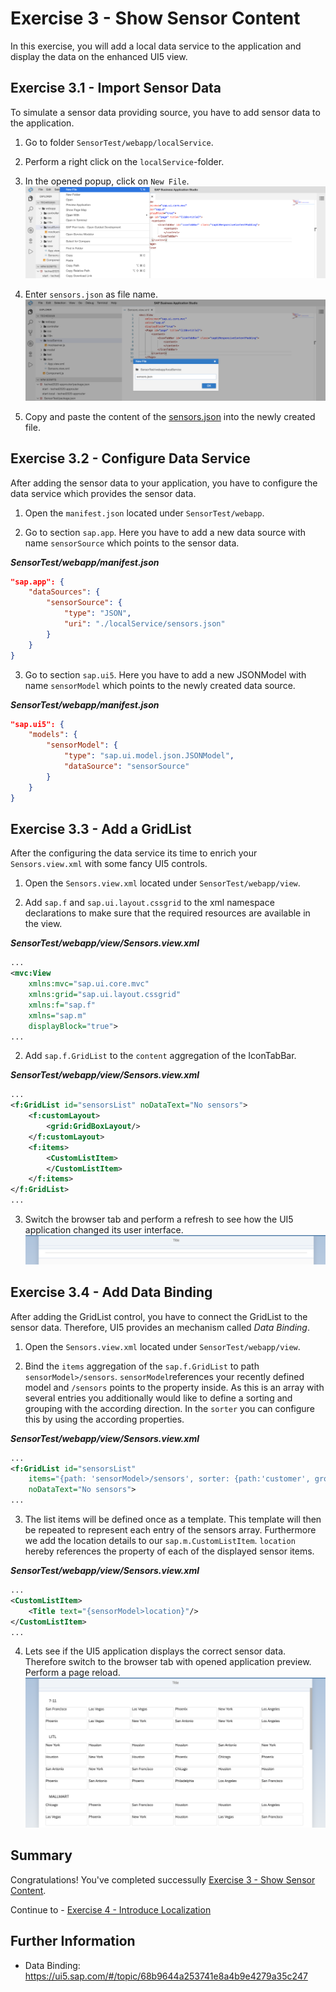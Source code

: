 # Exercise 3 - Show Sensor Content
In this exercise, you will add a local data service to the application and display the data on the enhanced UI5 view.

## Exercise 3.1 - Import Sensor Data
To simulate a sensor data providing source, you have to add sensor data to the application.

1. Go to folder `SensorTest/webapp/localService`.

2. Perform a right click on the `localService`-folder.

3. In the opened popup, click on `New File`.
<br>![](images/03_01_0010.png)

4. Enter `sensors.json` as file name.
<br>![](images/03_01_0020.png)

5. Copy and paste the content of the [sensors.json](data/sensors.json) into the newly created file.

## Exercise 3.2 - Configure Data Service
After adding the sensor data to your application, you have to configure the data service which provides the sensor data.

1. Open the `manifest.json` located under `SensorTest/webapp`.

2. Go to section `sap.app`. Here you have to add a new data source with name `sensorSource` which points to the sensor data.

***SensorTest/webapp/manifest.json***

````json
"sap.app": {
    "dataSources": {
        "sensorSource": {
            "type": "JSON",
            "uri": "./localService/sensors.json"
        }
    }
}
````

3. Go to section `sap.ui5`. Here you have to add a new JSONModel with name `sensorModel` which points to the newly created data source.

***SensorTest/webapp/manifest.json***

````json
"sap.ui5": {
    "models": {
        "sensorModel": {
            "type": "sap.ui.model.json.JSONModel",
            "dataSource": "sensorSource"
        }
    }
}
````

## Exercise 3.3 - Add a GridList
After the configuring the data service its time to enrich your `Sensors.view.xml` with some fancy UI5 controls.

1. Open the `Sensors.view.xml` located under `SensorTest/webapp/view`.

2. Add `sap.f` and `sap.ui.layout.cssgrid` to the xml namespace declarations to make sure that the required resources are available in the view.

***SensorTest/webapp/view/Sensors.view.xml***

````xml
...
<mvc:View
    xmlns:mvc="sap.ui.core.mvc"
    xmlns:grid="sap.ui.layout.cssgrid"
    xmlns:f="sap.f"
    xmlns="sap.m"
    displayBlock="true">
...
````

2. Add `sap.f.GridList` to the `content` aggregation of the IconTabBar.

***SensorTest/webapp/view/Sensors.view.xml***

````xml
...
<f:GridList id="sensorsList" noDataText="No sensors">
    <f:customLayout>
        <grid:GridBoxLayout/>
    </f:customLayout>
    <f:items>
        <CustomListItem>
        </CustomListItem>
    </f:items>
</f:GridList>
...
````

3. Switch the browser tab and perform a refresh to see how the UI5 application changed its user interface.
<br>![](images/03_03_0010.png)

## Exercise 3.4 - Add Data Binding
After adding the GridList control, you have to connect the GridList to the sensor data. Therefore, UI5 provides an mechanism called *Data Binding*.

1. Open the `Sensors.view.xml` located under `SensorTest/webapp/view`.

2. Bind the `items` aggregation of the `sap.f.GridList` to path `sensorModel>/sensors`. `sensorModel`references your recently defined model and `/sensors` points to the property inside. As this is an array with several entries you additionally would like to define a sorting and grouping with the according direction. In the `sorter` you can configure this by using the according properties.

***SensorTest/webapp/view/Sensors.view.xml***

````xml
...
<f:GridList id="sensorsList"
    items="{path: 'sensorModel>/sensors', sorter: {path:'customer', group:true, descending: false}}"
    noDataText="No sensors">
...
````

3. The list items will be defined once as a template. This template will then be repeated to represent each entry of the sensors array. Furthermore we add the location details to our `sap.m.CustomListItem`. `location` hereby references the property of each of the displayed sensor items.

***SensorTest/webapp/view/Sensors.view.xml***
````xml
...
<CustomListItem>
    <Title text="{sensorModel>location}"/>
</CustomListItem>
...
````

4. Lets see if the UI5 application displays the correct sensor data. Therefore switch to the browser tab with opened application preview. Perform a page reload.
<br>![](images/03_04_0010.png) 

## Summary

Congratulations! You've completed successully [Exercise 3 - Show Sensor Content](#exercise-3---show-sensor-content).

Continue to - [Exercise 4 - Introduce Localization](../ex4/README.md)

## Further Information
* Data Binding: https://ui5.sap.com/#/topic/68b9644a253741e8a4b9e4279a35c247
